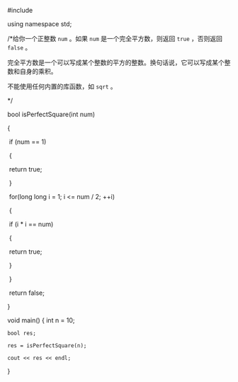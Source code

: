 #include <iostream>

using namespace std;

/*给你一个正整数 `num` 。如果 `num` 是一个完全平方数，则返回 `true` ，否则返回 `false` 。

完全平方数是一个可以写成某个整数的平方的整数。换句话说，它可以写成某个整数和自身的乘积。

不能使用任何内置的库函数，如 `sqrt` 。

*/

bool isPerfectSquare(int num) 

  {

​    if (num == 1)

​    {

​      return true;

​    }

​    for(long long i = 1; i <= num / 2; ++i)

​    {

​      if (i * i == num)

​      {

​        return true;

​      }

​    }

​    return false;

  }

void main()
{
    int n = 10;

    bool res;
    
    res = isPerfectSquare(n);
    
    cout << res << endl;
}